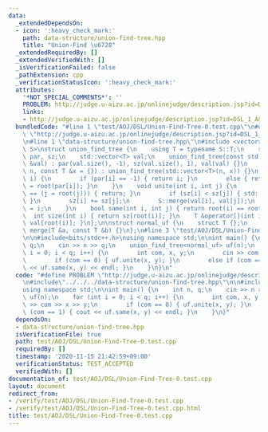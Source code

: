 ```yaml
---
data:
  _extendedDependsOn:
  - icon: ':heavy_check_mark:'
    path: data-structure/union-find-tree.hpp
    title: "Union-Find \u6728"
  _extendedRequiredBy: []
  _extendedVerifiedWith: []
  _isVerificationFailed: false
  _pathExtension: cpp
  _verificationStatusIcon: ':heavy_check_mark:'
  attributes:
    '*NOT_SPECIAL_COMMENTS*': ''
    PROBLEM: http://judge.u-aizu.ac.jp/onlinejudge/description.jsp?id=DSL_1_A&lang=ja
    links:
    - http://judge.u-aizu.ac.jp/onlinejudge/description.jsp?id=DSL_1_A&lang=ja
  bundledCode: "#line 1 \"test/AOJ/DSL/Union-Find-Tree-0.test.cpp\"\n#define PROBLEM\
    \ \"http://judge.u-aizu.ac.jp/onlinejudge/description.jsp?id=DSL_1_A&lang=ja\"\
    \n#line 1 \"data-structure/union-find-tree.hpp\"\n#include <vector>\n\ntemplate<typename\
    \ S>\nstruct union_find_tree {\n    using T = typename S::T;\n    std::vector<int>\
    \ par, sz;\n    std::vector<T> val;\n    union_find_tree(const std::vector<T>\
    \ &val) : par(val.size(), -1), sz(val.size(), 1), val(val) {}\n    union_find_tree(int\
    \ n, const T &x = {}) : union_find_tree(std::vector<T>(n, x)) {}\n    int root(int\
    \ i) {\n        if (par[i] == -1) { return i; }\n        else { return par[i]\
    \ = root(par[i]); }\n    }\n    void unite(int i, int j) {\n        if ((i = root(i))\
    \ == (j = root(j))) { return; }\n        if (sz[i] < sz[j]) { std::swap(i, j);\
    \ }\n        sz[i] += sz[j];\n        S::merge(val[i], val[j]);\n        par[j]\
    \ = i;\n    }\n    bool same(int i, int j) { return root(i) == root(j); }\n  \
    \  int size(int i) { return sz[root(i)]; }\n    T &operator[](int i) { return\
    \ val[root(i)]; }\n};\n\nstruct normal_uf {\n    struct T {};\n    static void\
    \ merge(T &a, const T &b) {}\n};\n#line 3 \"test/AOJ/DSL/Union-Find-Tree-0.test.cpp\"\
    \n\n#include<bits/stdc++.h>\nusing namespace std;\n\nint main() {\n    int n,\
    \ q;\n    cin >> n >> q;\n    union_find_tree<normal_uf> uf(n);\n    for (int\
    \ i = 0; i < q; i++) {\n        int com, x, y;\n        cin >> com >> x >> y;\n\
    \        if (com == 0) { uf.unite(x, y); }\n        else if (com == 1) { cout\
    \ << uf.same(x, y) << endl; }\n    }\n}\n"
  code: "#define PROBLEM \"http://judge.u-aizu.ac.jp/onlinejudge/description.jsp?id=DSL_1_A&lang=ja\"\
    \n#include\"../../../data-structure/union-find-tree.hpp\"\n\n#include<bits/stdc++.h>\n\
    using namespace std;\n\nint main() {\n    int n, q;\n    cin >> n >> q;\n    union_find_tree<normal_uf>\
    \ uf(n);\n    for (int i = 0; i < q; i++) {\n        int com, x, y;\n        cin\
    \ >> com >> x >> y;\n        if (com == 0) { uf.unite(x, y); }\n        else if\
    \ (com == 1) { cout << uf.same(x, y) << endl; }\n    }\n}"
  dependsOn:
  - data-structure/union-find-tree.hpp
  isVerificationFile: true
  path: test/AOJ/DSL/Union-Find-Tree-0.test.cpp
  requiredBy: []
  timestamp: '2020-11-15 21:42:59+09:00'
  verificationStatus: TEST_ACCEPTED
  verifiedWith: []
documentation_of: test/AOJ/DSL/Union-Find-Tree-0.test.cpp
layout: document
redirect_from:
- /verify/test/AOJ/DSL/Union-Find-Tree-0.test.cpp
- /verify/test/AOJ/DSL/Union-Find-Tree-0.test.cpp.html
title: test/AOJ/DSL/Union-Find-Tree-0.test.cpp
---
```

